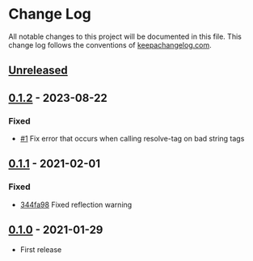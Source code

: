 # Change Log
All notable changes to this project will be documented in this file. This change log follows the conventions of [keepachangelog.com](http://keepachangelog.com/).

## [Unreleased]

## [0.1.2] - 2023-08-22
### Fixed
- [#1](https://github.com/athos/type-infer/pull/1) Fix error that occurs when calling resolve-tag on bad string tags

## [0.1.1] - 2021-02-01
### Fixed
- [344fa98](https://github.com/athos/type-infer/commit/344fa9833319c86eeb9a5744bc5a2ffc4700b269) Fixed reflection warning

## [0.1.0] - 2021-01-29
- First release

[Unreleased]: https://github.com/athos/type-infer/compare/0.1.0...HEAD
[0.1.2]: https://github.com/athos/type-infer/compare/0.1.1...0.1.2
[0.1.1]: https://github.com/athos/type-infer/compare/0.1.0...0.1.1
[0.1.0]: https://github.com/athos/type-infer/releases/0.1.0
